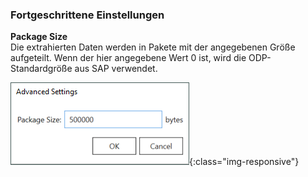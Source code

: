 ### Fortgeschrittene Einstellungen

**Package Size**<br>
Die extrahierten Daten werden in Pakete mit der angegebenen Größe aufgeteilt.
Wenn der hier angegebene Wert 0 ist, wird die ODP-Standardgröße aus SAP verwendet.

![ODP Advanced Settings](/img/content/odp/advanced-settings.png){:class="img-responsive"}